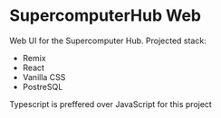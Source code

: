 # SupercomputerHub Web
Web UI for the Supercomputer Hub. 
Projected stack: 
- Remix
- React
- Vanilla CSS
- PostreSQL

Typescript is preffered over JavaScript for this project
